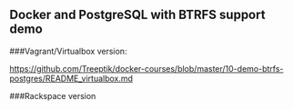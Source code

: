 ## Docker and PostgreSQL with BTRFS support demo


###Vagrant/Virtualbox version:

https://github.com/Treeptik/docker-courses/blob/master/10-demo-btrfs-postgres/README_virtualbox.md

###Rackspace version